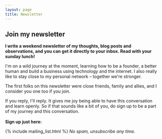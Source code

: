 ```yaml
---
layout: page
title: Newsletter
---
```


## Join my newsletter

**I write a weekend newsletter of my thoughts, blog posts and observations, and you can get it directly to your inbox. Read with your sunday lunch!**

I'm on a wild journey at the moment, learning how to be a founder, a better human and build a business using technology and the internet. I also really like to stay close to my personal network – together we're stronger.

The first folks on this newsletter were close friends, family and allies, and I consider you one too if you join.

If you reply, I'll reply. It gives me joy being able to have this conversation and learn openly.
So if that sounds like a bit of you, do sign up to be a part of my journey and this conversation.
<br><br>
**Sign up just here:**

{% include mailing_list.html %}
_No spam, unsubscribe any time._
<br><br><br><br><br><br><br><br>